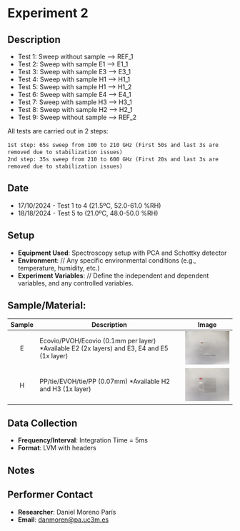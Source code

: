 # Experiment 2 

## Description
  - Test 1: Sweep without sample --> REF_1
  - Test 2: Sweep with sample E1 --> E1_1
  - Test 3: Sweep with sample E3 --> E3_1
  - Test 4: Sweep with sample H1 --> H1_1
  - Test 5: Sweep with sample H1 --> H1_2
  - Test 6: Sweep with sample E4 --> E4_1
  - Test 7: Sweep with sample H3 --> H3_1
  - Test 8: Sweep with sample H2 --> H2_1
  - Test 9: Sweep without sample --> REF_2

  All tests are carried out in 2 steps:

    1st step: 65s sweep from 100 to 210 GHz (First 50s and last 3s are removed due to stabilization issues)
    2nd step: 35s sweep from 210 to 600 GHz (First 20s and last 3s are removed due to stabilization issues)

## Date
- 17/10/2024 - Test 1 to 4 (21.5ºC, 52.0-61.0 %RH)
- 18/18/2024 - Test 5 to   (21.0ºC, 48.0-50.0 %RH)

## Setup
- **Equipment Used**: Spectroscopy setup with PCA and Schottky detector
- **Environment**: // Any specific environmental conditions (e.g., temperature, humidity, etc.)
- **Experiment Variables**: // Define the independent and dependent variables, and any controlled variables.

## **Sample/Material**: 


| Sample | Description | Image |
|:------:|-------------|-------|
| E      | Ecovio/PVOH/Ecovio (0.1mm per layer) *Available E2 (2x layers) and E3, E4 and E5 (1x layer) | <img src="../../img/E1.jpg" alt="Sample E" width="200"/> |
| H      | PP/tie/EVOH/tie/PP (0.07mm) *Available H2 and H3 (1x layer) | <img src="../../img/H1.jpg" alt="Sample H" width="200"/> |


## Data Collection
- **Frequency/Interval**: Integration Time = 5ms
- **Format**: LVM with headers

## Notes


## Performer Contact
- **Researcher**: Daniel Moreno París
- **Email**: danmoren@pa.uc3m.es